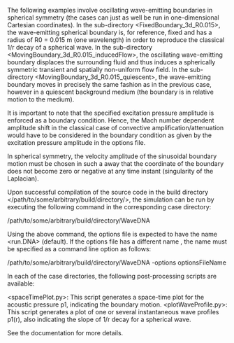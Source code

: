 The following examples involve oscillating wave-emitting boundaries in spherical symmetry (the cases can just as well be run in one-dimensional Cartesian coordinates). In the sub-directory <FixedBoundary_3d_R0.015>, the wave-emitting spherical boundary is, for reference, fixed and has a radius of R0 = 0.015 m (one wavelength) in order to reproduce the classical 1/r decay of a spherical wave. In the sub-directory <MovingBoundary_3d_R0.015_inducedFlow>, the oscillating wave-emitting boundary displaces the surrounding fluid and thus induces a spherically symmetric transient and spatially non-uniform flow field. In the sub-directory <MovingBoundary_3d_R0.015_quiescent>, the wave-emitting boundary moves in precisely the same fashion as in the previous case, however in a quiescent background medium (the boundary is in relative motion to the medium).

It is important to note that the specified excitation pressure amplitude is enforced as a boundary condition. Hence, the Mach number dependent amplitude shift in the classical case of convective amplification/attenuation would have to be considered in the boundary condition as given by the excitation pressure amplitude in the options file.

In spherical symmetry, the velocity amplitude of the sinusoidal boundary motion must be chosen in such a away that the coordinate of the boundary does not become zero or negative at any time instant (singularity of the Laplacian).

Upon successful compilation of the source code in the build directory </path/to/some/arbitrary/build/directory/>, the simulation can be run by executing the following command in the corresponding case directory:

/path/to/some/arbitrary/build/directory/WaveDNA

Using the above command, the options file is expected to have the name <run.DNA> (default). If the options file has a different name <optionsFileName>, the name must be specified as a command line option as follows:

/path/to/some/arbitrary/build/directory/WaveDNA -options optionsFileName

In each of the case directories, the following post-processing scripts are available:

<spaceTimePlot.py>: This script generates a space-time plot for the acoustic pressure p1, indicating the boundary motion.
<plotWaveProfile.py>: This script generates a plot of one or several instantaneous wave profiles p1(r), also indicating the slope of 1/r decay for a spherical wave.

See the documentation for more details.
